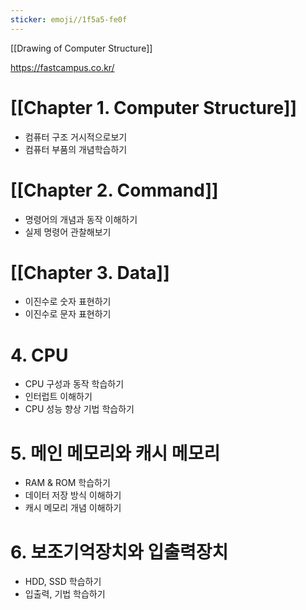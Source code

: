 ```yaml
---
sticker: emoji//1f5a5-fe0f
---
```


[[Drawing of Computer Structure]]

https://fastcampus.co.kr/

# [[Chapter 1. Computer Structure]]

- 컴퓨터 구조 거시적으로보기
- 컴퓨터 부품의 개념학습하기

# [[Chapter 2. Command]]

- 명령어의 개념과 동작 이해하기
- 실제 명령어 관찰해보기

# [[Chapter 3. Data]]

- 이진수로 숫자 표현하기
- 이진수로 문자 표현하기

# 4. CPU

- CPU 구성과 동작 학습하기
- 인터럽트 이해하기
- CPU 성능 향상 기법 학습하기

# 5. 메인 메모리와 캐시 메모리

- RAM & ROM 학습하기
- 데이터 저장 방식 이해하기
- 캐시 메모리 개념 이해하기

# 6. 보조기억장치와 입출력장치

- HDD, SSD 학습하기
- 입출력, 기법 학습하기
